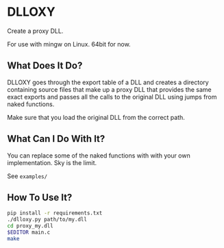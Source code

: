 # DLLOXY

Create a proxy DLL.

For use with mingw on Linux. 64bit for now.

## What Does It Do?

DLLOXY goes through the export table of a DLL and creates a directory
containing source files that make up a proxy DLL that provides the same exact
exports and passes all the calls to the original DLL using jumps from naked
functions.

Make sure that you load the original DLL from the correct path.

## What Can I Do With It?

You can replace some of the naked functions with with your own implementation.
Sky is the limit.

See `examples/`

## How To Use It?

```bash
pip install -r requirements.txt
./dlloxy.py path/to/my.dll
cd proxy_my.dll
$EDITOR main.c
make
```

